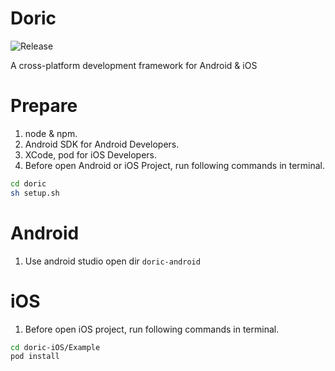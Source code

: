 # Doric
![Release](https://github.com/doric-pub/Doric/workflows/Release/badge.svg)

A cross-platform development framework for Android &amp; iOS

# Prepare
1. node & npm.
1. Android SDK for Android Developers.
1. XCode, pod for iOS Developers.
1. Before open Android or iOS Project, run following commands in terminal.

```bash
cd doric
sh setup.sh
```

# Android
1. Use android studio open dir `doric-android`

# iOS
1. Before open iOS project, run following commands in terminal.

```bash
cd doric-iOS/Example
pod install
```

